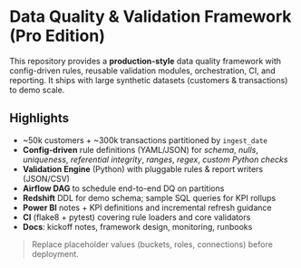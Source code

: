 # Data Quality & Validation Framework (Pro Edition)

This repository provides a **production-style** data quality framework with
config-driven rules, reusable validation modules, orchestration, CI, and reporting.
It ships with large synthetic datasets (customers & transactions) to demo scale.

## Highlights
- ~50k customers + ~300k transactions partitioned by `ingest_date`
- **Config-driven** rule definitions (YAML/JSON) for *schema*, *nulls*, *uniqueness*,
  *referential integrity*, *ranges*, *regex*, *custom Python checks*
- **Validation Engine** (Python) with pluggable rules & report writers (JSON/CSV)
- **Airflow DAG** to schedule end-to-end DQ on partitions
- **Redshift** DDL for demo schema; sample SQL queries for KPI rollups
- **Power BI** notes + KPI definitions and incremental refresh guidance
- **CI** (flake8 + pytest) covering rule loaders and core validators
- **Docs**: kickoff notes, framework design, monitoring, runbooks

> Replace placeholder values (buckets, roles, connections) before deployment.
